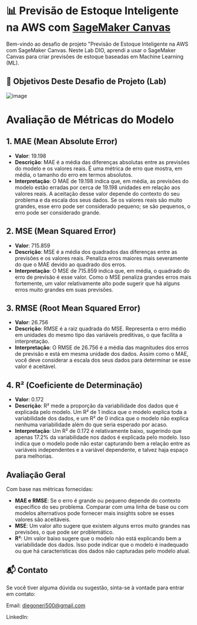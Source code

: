 # 📊 Previsão de Estoque Inteligente na AWS com [SageMaker Canvas](https://aws.amazon.com/pt/sagemaker/canvas/)

Bem-vindo ao desafio de projeto "Previsão de Estoque Inteligente na AWS com SageMaker Canvas. Neste Lab DIO, aprendi a usar o SageMaker Canvas para criar previsões de estoque baseadas em Machine Learning (ML). 

## 🎯 Objetivos Deste Desafio de Projeto (Lab)

![image](https://github.com/digitalinnovationone/lab-aws-sagemaker-canvas-estoque/assets/730492/72f5c21f-5562-491e-aa42-2885a3184650)


# Avaliação de Métricas do Modelo

## 1. MAE (Mean Absolute Error)

- **Valor**: 19.198
- **Descrição**: MAE é a média das diferenças absolutas entre as previsões do modelo e os valores reais. É uma métrica de erro que mostra, em média, o tamanho do erro em termos absolutos.
- **Interpretação**: O MAE de 19.198 indica que, em média, as previsões do modelo estão erradas por cerca de 19.198 unidades em relação aos valores reais. A aceitação desse valor depende do contexto do seu problema e da escala dos seus dados. Se os valores reais são muito grandes, esse erro pode ser considerado pequeno; se são pequenos, o erro pode ser considerado grande.

## 2. MSE (Mean Squared Error)

- **Valor**: 715.859
- **Descrição**: MSE é a média dos quadrados das diferenças entre as previsões e os valores reais. Penaliza erros maiores mais severamente do que o MAE devido ao quadrado dos erros.
- **Interpretação**: O MSE de 715.859 indica que, em média, o quadrado do erro de previsão é esse valor. Como o MSE penaliza grandes erros mais fortemente, um valor relativamente alto pode sugerir que há alguns erros muito grandes em suas previsões.

## 3. RMSE (Root Mean Squared Error)

- **Valor**: 26.756
- **Descrição**: RMSE é a raiz quadrada do MSE. Representa o erro médio em unidades do mesmo tipo das variáveis preditivas, o que facilita a interpretação.
- **Interpretação**: O RMSE de 26.756 é a média das magnitudes dos erros de previsão e está em mesma unidade dos dados. Assim como o MAE, você deve considerar a escala dos seus dados para determinar se esse valor é aceitável.

## 4. R² (Coeficiente de Determinação)

- **Valor**: 0.172
- **Descrição**: R² mede a proporção da variabilidade dos dados que é explicada pelo modelo. Um R² de 1 indica que o modelo explica toda a variabilidade dos dados, e um R² de 0 indica que o modelo não explica nenhuma variabilidade além do que seria esperado por acaso.
- **Interpretação**: Um R² de 0.172 é relativamente baixo, sugerindo que apenas 17.2% da variabilidade nos dados é explicada pelo modelo. Isso indica que o modelo pode não estar capturando bem a relação entre as variáveis independentes e a variável dependente, e talvez haja espaço para melhorias.

## Avaliação Geral

Com base nas métricas fornecidas:

- **MAE e RMSE**: Se o erro é grande ou pequeno depende do contexto específico do seu problema. Comparar com uma linha de base ou com modelos alternativos pode fornecer mais insights sobre se esses valores são aceitáveis.
- **MSE**: Um valor alto sugere que existem alguns erros muito grandes nas previsões, o que pode ser problemático.
- **R²**: Um valor baixo sugere que o modelo não está explicando bem a variabilidade dos dados. Isso pode indicar que o modelo é inadequado ou que há características dos dados não capturadas pelo modelo atual.


## 📬 Contato

Se você tiver alguma dúvida ou sugestão, sinta-se à vontade para entrar em contato:

Email: diegoneri500@gmail.com

LinkedIn: 

